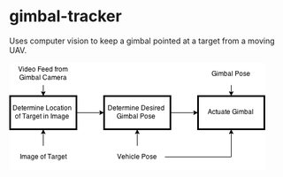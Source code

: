 # gimbal-tracker
Uses computer vision to keep a gimbal pointed at a target from a moving UAV.

![architecture diagram](gimbal-pointer-architecture.png)
